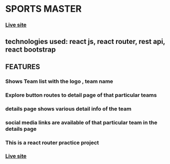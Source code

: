 # SPORTS MASTER
### [Live site](https://objective-minsky-271310.netlify.app/)

## technologies used: react js, react router, rest api, react bootstrap
## FEATURES 
### Shows Team list with the logo , team name
### Explore button routes to detail page of that particular teams
### details page shows various detail info of the team 
### social media links are available of that particular team in the details page

### This is a react router practice project

### [Live site](https://objective-minsky-271310.netlify.app/)
